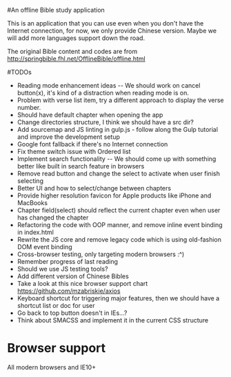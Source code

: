 #An offline Bible study application

This is an application that you can use even when you don't have the Internet connection, for now, we only provide Chinese version. Maybe we will add more languages support down the road.

The original Bible content and codes are from http://springbible.fhl.net/OfflineBible/offline.html

#TODOs
- Reading mode enhancement ideas -- We should work on cancel button(x), it's kind of a distraction when reading mode is on.
- Problem with verse list item, try a different approach to display the verse number. 
- Should have default chapter when opening the app
- Change directories structure, I think we should have a src dir?
- Add sourcemap and JS linting in gulp.js - follow along the Gulp tutorial and improve the development setup
- Google font fallback if there's no Internet connection
- Fix theme switch issue with Ordered list
- Implement search functionality -- We should come up with something better like built in search feature in browsers
- Remove read button and change the select to activate when user finish selecting
- Better UI and how to select/change between chapters
- Provide higher resolution favicon for Apple products like iPhone and MacBooks
- Chapter field(select) should reflect the current chapter even when user has changed the chapter
- Refactoring the code with OOP manner, and remove inline event binding in index.html
- Rewrite the JS core and remove legacy code which is using old-fashion DOM event binding
- Cross-browser testing, only targeting modern browsers :^)
- Remember progress of last reading
- Should we use JS testing tools?
- Add different version of Chinese Bibles
- Take a look at this nice browser support chart https://github.com/mzabriskie/axios
- Keyboard shortcut for triggering major features, then we should have a shortcut list or doc for user
- Go back to top button doesn't in IEs...?
- Think about SMACSS and implement it in the current CSS structure

# Browser support
All modern browsers and IE10+
